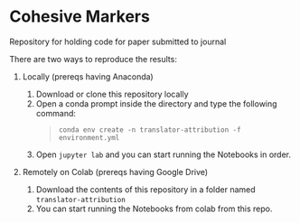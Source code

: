 # Cohesive Markers
Repository for holding code for paper submitted to journal

There are two ways to reproduce the results:

1. Locally (prereqs having Anaconda)

    1. Download or clone this repository locally
    1. Open a conda prompt inside the directory and type the following command:
        >`conda env create -n translator-attribution -f environment.yml`
    1. Open `jupyter lab` and you can start running the Notebooks in order.

1. Remotely on Colab (prereqs having Google Drive)
    
    1. Download the contents of this repository in a folder named `translator-attribution`
    2. You can start running the Notebooks from colab from this repo. 

